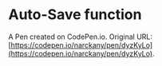 # Auto-Save function

A Pen created on CodePen.io. Original URL: [https://codepen.io/narckany/pen/dyzKyLo](https://codepen.io/narckany/pen/dyzKyLo).


